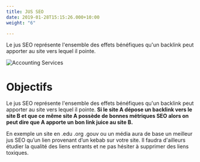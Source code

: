 ```yaml
---
title: JUS SEO
date: 2019-01-28T15:15:26.000+10:00
weight: "6"

---
```

Le jus SEO représente l'ensemble des effets bénéfiques qu'un backlink peut apporter au site vers lequel il pointe.

![Accounting Services](/images/austin-distel-nGc5RT2HmF0-unsplash.jpg)

# Objectifs

Le jus SEO représente l'ensemble des effets bénéfiques qu'un backlink peut apporter au site vers lequel il pointe. **Si le site A dépose un backlink vers le site B et que ce même site A possède de bonnes métriques SEO alors on peut dire que A apporte un bon link juice au site B.**

En exemple un site en .edu .org .gouv ou un média aura de base un meilleur jus SEO qu’un lien provenant d’un kebab sur votre site. Il faudra d'ailleurs étudier la qualité des liens entrants et ne pas hésiter à supprimer des liens toxiques.
